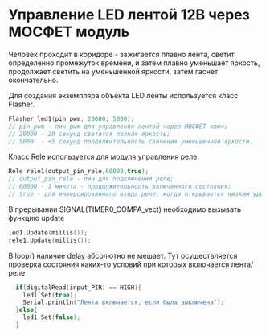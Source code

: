# Управление LED лентой 12В через МОСФЕТ модуль

Человек проходит в коридоре - зажигается плавно лента, светит определенно промежуток времени, и затем плавно уменьшает яркость, продолжает светить на уменьшенной яркости, затем гаснет окончательно.

Для создания экземпляра объекта LED ленты используется класс Flasher.
```c++
Flasher led1(pin_pwm, 20000, 5000);  
// pin_pwm - пин pwm для управления лентой через МОСФЕТ ключ;
// 20000 - 20 секунд светится полная яркость;
// 5000  - +5 секунд продолжительность свечения уменьшенной яркости.
```

Класс Rele используется для модуля управления реле:
```c++
Rele rele1(output_pin_rele,60000,true);
// output_pin_rele - пин для подключения реле;
// 60000 - 1 минута - продолжительность включенного состояния;
// true - для инверсированного входа реле, когда открывается низким уровнем.
```

В прерывании SIGNAL(TIMER0_COMPA_vect)  необходимо вызывать функцию update
```c++
led1.Update(millis()); 
rele1.Update(millis()); 
```

В loop() наличие delay абсолютно не мешает. Тут осуществляется проверка состояния каких-то условий при которых включается лента/реле
```c++
  if(digitalRead(input_PIR) == HIGH){
    led1.Set(true);
    Serial.println("Лента включается, если была выключена");
  }else{
    led1.Set(false);
  }
```
